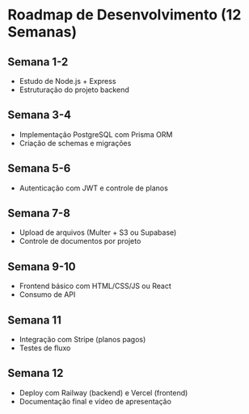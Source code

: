 # Roadmap de Desenvolvimento (12 Semanas)

## Semana 1-2
- Estudo de Node.js + Express
- Estruturação do projeto backend

## Semana 3-4
- Implementação PostgreSQL com Prisma ORM
- Criação de schemas e migrações

## Semana 5-6
- Autenticação com JWT e controle de planos

## Semana 7-8
- Upload de arquivos (Multer + S3 ou Supabase)
- Controle de documentos por projeto

## Semana 9-10
- Frontend básico com HTML/CSS/JS ou React
- Consumo de API

## Semana 11
- Integração com Stripe (planos pagos)
- Testes de fluxo

## Semana 12
- Deploy com Railway (backend) e Vercel (frontend)
- Documentação final e vídeo de apresentação
